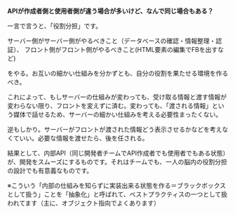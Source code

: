 **APIが作成者側と使用者側が違う場合が多いけど、なんで同じ場合もある？**

一言で言うと、「役割分担」です。

サーバー側がサーバー側がやるべきこと（データベースの確認・情報整理・認証）、
フロント側がフロント側がやるべきこと(HTML要素の編集でFBを出すなど)

をやる。お互いの細かい仕組みを分かずとも、自分の役割を果たせる環境を作るべき。

これによって、もしサーバーの仕組みが変わっても、受け取る情報と渡す情報が変わらない限り、フロントを変えずに済む。変わっても、「渡される情報」という媒体で話せるため、サーバーの細かい仕組みを考える必要性まったくない。

逆もしかり。サーバーがフロントが渡された情報どう表示させるかなどを考えなくていい。必要な情報を渡せたら、後を任される。

結果として、内部API（同じ開発者チームでAPI作成者でも使用者でもある状態）が、開発をスムーズにするものです。それはチームでも、一人の脳内の役割分担の設計でも有意義なものです。

※こういう「内部の仕組みを知らずに実装出来る状態を作る＝ブラックボックスとして扱う」ことを「抽象化」と呼ばれて、ベストプラクティスの一つとして扱われてます（主に、オブジェクト指向でよくあります）
